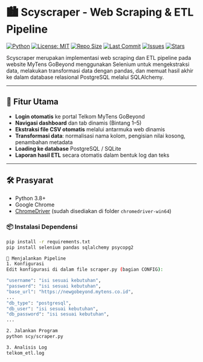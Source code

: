 # 🏙️ Scyscraper - Web Scraping & ETL Pipeline

[![Python](https://img.shields.io/badge/Python-3.8%2B-blue.svg)](https://www.python.org/)
[![License: MIT](https://img.shields.io/badge/License-MIT-yellow.svg)](https://opensource.org/licenses/MIT)
[![Repo Size](https://img.shields.io/github/repo-size/Ersaoktaviannn/Scyscraper)](https://github.com/Ersaoktaviannn/Scyscraper)
[![Last Commit](https://img.shields.io/github/last-commit/Ersaoktaviannn/Scyscraper)](https://github.com/Ersaoktaviannn/Scyscraper/commits/main)
[![Issues](https://img.shields.io/github/issues/Ersaoktaviannn/Scyscraper)](https://github.com/Ersaoktaviannn/Scyscraper/issues)
[![Stars](https://img.shields.io/github/stars/Ersaoktaviannn/Scyscraper?style=social)](https://github.com/Ersaoktaviannn/Scyscraper/stargazers)

Scyscraper merupakan implementasi web scraping dan ETL pipeline pada website MyTens GoBeyond menggunakan Selenium untuk mengekstraksi data, melakukan transformasi data dengan pandas, dan memuat hasil akhir ke dalam database relasional PostgreSQL melalui SQLAlchemy.

---
## 🔧 Fitur Utama

-  **Login otomatis** ke portal Telkom MyTens GoBeyond
-  **Navigasi dashboard** dan tab dinamis (Bintang 1–5)
-  **Ekstraksi file CSV otomatis** melalui antarmuka web dinamis
-  **Transformasi data**: normalisasi nama kolom, pengisian nilai kosong, penambahan metadata
-  **Loading ke database** PostgreSQL / SQLite
-  **Laporan hasil ETL** secara otomatis dalam bentuk log dan teks
---

## 🛠️ Prasyarat

- Python 3.8+
- Google Chrome
- [ChromeDriver](https://chromedriver.chromium.org/downloads) (sudah disediakan di folder `chromedriver-win64`)

### 📦 Instalasi Dependensi

```bash
pip install -r requirements.txt
pip install selenium pandas sqlalchemy psycopg2

🚀 Menjalankan Pipeline
1. Konfigurasi
Edit konfigurasi di dalam file scraper.py (bagian CONFIG):

"username": "isi sesuai kebutuhan",
"password": "isi sesuai kebutuhan",
"base_url": "https://newgobeyond.mytens.co.id",
...
"db_type": "postgresql",
"db_user": "isi sesuai kebutuhan",
"db_password": "isi sesuai kebutuhan",
...

2. Jalankan Program
python scy/scraper.py 

3. Analisis Log
telkom_etl.log
